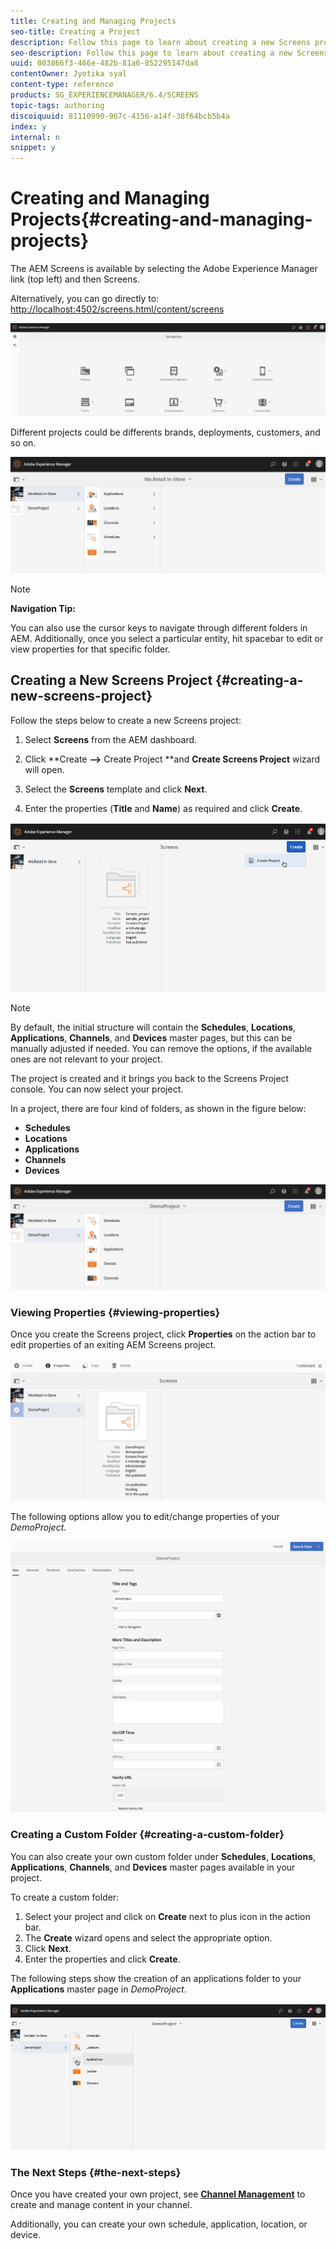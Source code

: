 ```yaml
---
title: Creating and Managing Projects
seo-title: Creating a Project
description: Follow this page to learn about creating a new Screens project.
seo-description: Follow this page to learn about creating a new Screens project.
uuid: 003866f3-466e-482b-81a6-852295147da8
contentOwner: Jyotika syal
content-type: reference
products: SG_EXPERIENCEMANAGER/6.4/SCREENS
topic-tags: authoring
discoiquuid: 81110990-967c-4156-a14f-38f64bcb5b4a
index: y
internal: n
snippet: y
---
```


# Creating and Managing Projects{#creating-and-managing-projects}

The AEM Screens is available by selecting the Adobe Experience Manager link (top left) and then Screens.

Alternatively, you can ﻿go directly to: [http://localhost:4502/screens.html/content/screens](http://localhost:4502/screens.html/content/screens)

![](assets/chlimage_1-47.png)

Different projects could be differents brands, deployments, customers, and so on.

![](assets/screen_shot_2018-08-23at105748am.png)

>[!NOTE]
>
>**Navigation Tip:**
>
>You can also use the cursor keys to navigate through different folders in AEM. Additionally, once you select a particular entity, hit spacebar to edit or view properties for that specific folder.

## Creating a New Screens Project {#creating-a-new-screens-project}

Follow the steps below to create a new Screens project:

1. Select **Screens** from the AEM dashboard.
1. Click **Create **--&gt;** Create Project **and **Create Screens Project** wizard will open.

1. Select the **Screens** template and click **Next**.

1. Enter the properties (**Title** and **Name**) as required and click **Create**.

![](assets/player1.gif)

>[!NOTE]
>
>By default, the initial structure will contain the **Schedules**, **Locations**, **Applications**, **Channels**, and **Devices** master pages, but this can be manually adjusted if needed. You can remove the options, if the available ones are not relevant to your project.

The project is created and it brings you back to the Screens Project console. You can now select your project.

In a project, there are four kind of folders, as shown in the figure below:

* **Schedules**
* **Locations**
* **Applications**
* **Channels**
* **Devices**

![](assets/screen_shot_2018-08-23at110114am.png) 

### Viewing Properties {#viewing-properties}

Once you create the Screens project, click **Properties** on the action bar to edit properties of an exiting AEM Screens project. 

![](assets/screen_shot_2018-08-23at110211am.png)

The following options allow you to edit/change properties of your *DemoProject*.

![](assets/screen_shot_2018-08-23at110409am.png) 

### Creating a Custom Folder {#creating-a-custom-folder}

You can also create your own custom folder under **Schedules**, **Locations**, **Applications**, **Channels**, and **Devices** master pages available in your project.

To create a custom folder:

1. Select your project and click on **Create** next to plus icon in the action bar. 
1. The **Create** wizard opens and select the appropriate option.
1. Click **Next**.
1. Enter the properties and click **Create**.

The following steps show the creation of an applications folder to your **Applications** master page in *DemoProject*.

![](assets/player2-1.gif) 

### The Next Steps {#the-next-steps}

Once you have created your own project, see [**Channel Management**](../../screens/using/managing-channels.md) to create and manage content in your channel.

Additionally, you can create your own schedule, application, location, or device.
